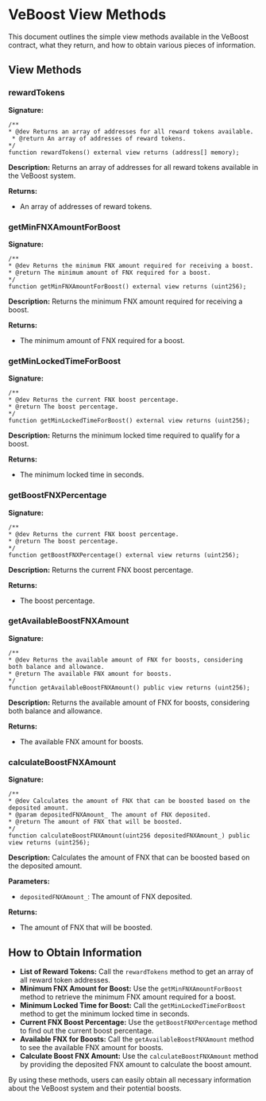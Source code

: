 
# VeBoost View Methods

This document outlines the simple view methods available in the VeBoost contract, what they return, and how to obtain various pieces of information.

## View Methods

### rewardTokens

**Signature:**
```solidity
/**
* @dev Returns an array of addresses for all reward tokens available.
 * @return An array of addresses of reward tokens.
*/
function rewardTokens() external view returns (address[] memory);
```

**Description:**
Returns an array of addresses for all reward tokens available in the VeBoost system.

**Returns:**
- An array of addresses of reward tokens.

### getMinFNXAmountForBoost

**Signature:**
```solidity
/**
* @dev Returns the minimum FNX amount required for receiving a boost.
* @return The minimum amount of FNX required for a boost.
*/
function getMinFNXAmountForBoost() external view returns (uint256);
```

**Description:**
Returns the minimum FNX amount required for receiving a boost.

**Returns:**
- The minimum amount of FNX required for a boost.

### getMinLockedTimeForBoost

**Signature:**
```solidity
/**
* @dev Returns the current FNX boost percentage.
* @return The boost percentage.
*/
function getMinLockedTimeForBoost() external view returns (uint256);
```

**Description:**
Returns the minimum locked time required to qualify for a boost.

**Returns:**
- The minimum locked time in seconds.

### getBoostFNXPercentage

**Signature:**
```solidity
/**
* @dev Returns the current FNX boost percentage.
* @return The boost percentage.
*/
function getBoostFNXPercentage() external view returns (uint256);
```

**Description:**
Returns the current FNX boost percentage.

**Returns:**
- The boost percentage.

### getAvailableBoostFNXAmount

**Signature:**
```solidity
/**
* @dev Returns the available amount of FNX for boosts, considering both balance and allowance.
* @return The available FNX amount for boosts.
*/
function getAvailableBoostFNXAmount() public view returns (uint256);
```

**Description:**
Returns the available amount of FNX for boosts, considering both balance and allowance.

**Returns:**
- The available FNX amount for boosts.

### calculateBoostFNXAmount

**Signature:**
```solidity
/**
* @dev Calculates the amount of FNX that can be boosted based on the deposited amount.
* @param depositedFNXAmount_ The amount of FNX deposited.
* @return The amount of FNX that will be boosted.
*/
function calculateBoostFNXAmount(uint256 depositedFNXAmount_) public view returns (uint256);
```

**Description:**
Calculates the amount of FNX that can be boosted based on the deposited amount.

**Parameters:**
- `depositedFNXAmount_`: The amount of FNX deposited.

**Returns:**
- The amount of FNX that will be boosted.

## How to Obtain Information

- **List of Reward Tokens:** Call the `rewardTokens` method to get an array of all reward token addresses.
- **Minimum FNX Amount for Boost:** Use the `getMinFNXAmountForBoost` method to retrieve the minimum FNX amount required for a boost.
- **Minimum Locked Time for Boost:** Call the `getMinLockedTimeForBoost` method to get the minimum locked time in seconds.
- **Current FNX Boost Percentage:** Use the `getBoostFNXPercentage` method to find out the current boost percentage.
- **Available FNX for Boosts:** Call the `getAvailableBoostFNXAmount` method to see the available FNX amount for boosts.
- **Calculate Boost FNX Amount:** Use the `calculateBoostFNXAmount` method by providing the deposited FNX amount to calculate the boost amount.

By using these methods, users can easily obtain all necessary information about the VeBoost system and their potential boosts.
